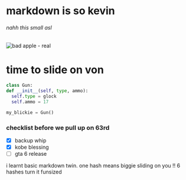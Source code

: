 # markdown is so kevin 
######  nahh this small asl


![bad apple - real](https://encrypted-tbn0.gstatic.com/images?q=tbn:ANd9GcR_MIqQTiuRAUH4w6gKtZNLLasP8iFIYmjAUQ&s)

# time to slide on von

``` python
class Gun:
def __init__(self, type, ammo):
  self.type = glock
  self.ammo = 17

my_blickie = Gun()
```
### checklist before we pull up on 63rd
- [x] backup whip
- [x] kobe blessing
- [ ] gta 6 release

i learnt basic markdown twin. one hash means biggie sliding on you !! 6 hashes turn it funsized
